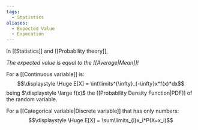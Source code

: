 ```yaml
---
tags:
  - Statistics
aliases:
  - Expected Value
  - Expecation
---
```

In [[Statistics]] and [[Probability theory]],

*The expected value is equal to the [[Average|Mean]]!*

For a [[Continuous variable]] is:
$$\displaystyle \Huge E[X] = \int\limits^{\infty}_{-\infty}x*f(x)*dx$$
being $\displaystyle \large f(x)$ the [[Probability Density Function|PDF]] of the random variable.

For a [[Categorical variable|Discrete variable]] that has only numbers:
$$\displaystyle \Huge E[X] = \sum\limits_{i}x_i*P(X=x_i)$$


